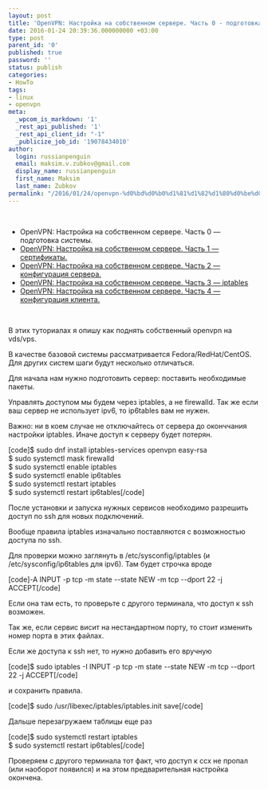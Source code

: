 ```yaml
---
layout: post
title: 'OpenVPN: Настройка на собственном сервере. Часть 0 - подготовка системы.'
date: 2016-01-24 20:39:36.000000000 +03:00
type: post
parent_id: '0'
published: true
password: ''
status: publish
categories:
- HowTo
tags:
- linux
- openvpn
meta:
  _wpcom_is_markdown: '1'
  _rest_api_published: '1'
  _rest_api_client_id: "-1"
  _publicize_job_id: '19078434010'
author:
  login: russianpenguin
  email: maksim.v.zubkov@gmail.com
  display_name: russianpenguin
  first_name: Maksim
  last_name: Zubkov
permalink: "/2016/01/24/openvpn-%d0%bd%d0%b0%d1%81%d1%82%d1%80%d0%be%d0%b9%d0%ba%d0%b0-%d0%bd%d0%b0-%d1%81%d0%be%d0%b1%d1%81%d1%82%d0%b2%d0%b5%d0%bd%d0%bd%d0%be%d0%bc-%d1%81%d0%b5%d1%80%d0%b2%d0%b5%d1%80%d0%b5-%d1%87%d0%b0/"
---
```

&nbsp;

- OpenVPN: Настройка на собственном сервере. Часть 0 — подготовка системы.
- [OpenVPN: Настройка на собственном сервере. Часть 1 — сертификаты.](http://russianpenguin.ru/2016/01/25/openvpn-%d0%bd%d0%b0%d1%81%d1%82%d1%80%d0%be%d0%b9%d0%ba%d0%b0-%d0%bd%d0%b0-%d1%81%d0%be%d0%b1%d1%81%d1%82%d0%b2%d0%b5%d0%bd%d0%bd%d0%be%d0%bc-%d1%81%d0%b5%d1%80%d0%b2%d0%b5%d1%80%d0%b5-%d1%87%d0%b0-2/)
- [OpenVPN: Настройка на собственном сервере. Часть 2 — конфигурация сервера.](http://russianpenguin.ru/2016/01/26/openvpn-%d0%bd%d0%b0%d1%81%d1%82%d1%80%d0%be%d0%b9%d0%ba%d0%b0-%d0%bd%d0%b0-%d1%81%d0%be%d0%b1%d1%81%d1%82%d0%b2%d0%b5%d0%bd%d0%bd%d0%be%d0%bc-%d1%81%d0%b5%d1%80%d0%b2%d0%b5%d1%80%d0%b5-%d1%87%d0%b0-3/)
- [OpenVPN: Настройка на собственном сервере. Часть 3 — iptables](http://russianpenguin.ru/2016/01/27/openvpn-%d0%bd%d0%b0%d1%81%d1%82%d1%80%d0%be%d0%b9%d0%ba%d0%b0-%d0%bd%d0%b0-%d1%81%d0%be%d0%b1%d1%81%d1%82%d0%b2%d0%b5%d0%bd%d0%bd%d0%be%d0%bc-%d1%81%d0%b5%d1%80%d0%b2%d0%b5%d1%80%d0%b5-%d1%87%d0%b0-4/)
- [OpenVPN: Настройка на собственном сервере. Часть 4 — конфигурация клиента.](http://russianpenguin.ru/2016/01/28/openvpn-%d0%bd%d0%b0%d1%81%d1%82%d1%80%d0%be%d0%b9%d0%ba%d0%b0-%d0%bd%d0%b0-%d1%81%d0%be%d0%b1%d1%81%d1%82%d0%b2%d0%b5%d0%bd%d0%bd%d0%be%d0%bc-%d1%81%d0%b5%d1%80%d0%b2%d0%b5%d1%80%d0%b5-%d1%87%d0%b0-5/)

&nbsp;

В этих туториалах я опишу как поднять собственный openvpn на vds/vps.

В качестве базовой системы рассматривается Fedora/RedHat/CentOS. Для других систем шаги будут несколько отличаться.

Для начала нам нужно подготовить сервер: поставить необходимые пакеты.

Управлять доступом мы будем через iptables, а не firewalld. Так же если ваш сервер не использует ipv6, то ip6tables вам не нужен.

Важно: ни в коем случае не отключайтесь от сервера до оконччания настройки iptables. Иначе доступ к серверу будет потерян.

[code]$ sudo dnf install iptables-services openvpn easy-rsa  
$ sudo systemctl mask firewalld  
$ sudo systemctl enable iptables  
$ sudo systemctl enable ip6tables  
$ sudo systemctl restart iptables  
$ sudo systemctl restart ip6tables[/code]

После установки и запуска нужных сервисов необходимо разрешить доступ по ssh для новых подключений.

Вообще правила iptables изначально поставляются с возможностью доступа по ssh.

Для проверки можно заглянуть в /etc/sysconfig/iptables (и /etc/sysconfig/ip6tables для ipv6). Там будет строчка вроде

[code]-A INPUT -p tcp -m state --state NEW -m tcp --dport 22 -j ACCEPT[/code]

Если она там есть, то проверьте с другого терминала, что доступ к ssh возможен.

Так же, если сервис висит на нестандартном порту, то стоит изменить номер порта в этих файлах.

Если же доступа к ssh нет, то нужно добавить его вручную

[code]$ sudo iptables -I INPUT -p tcp -m state --state NEW -m tcp --dport 22 -j ACCEPT[/code]

и сохранить правила.

[code]$ sudo /usr/libexec/iptables/iptables.init save[/code]

Дальше перезагружаем таблицы еще раз

[code]$ sudo systemctl restart iptables  
$ sudo systemctl restart ip6tables[/code]

Проверяем с другого терминала тот факт, что доступ к ссх не пропал (или наоборот появился) и на этом предварительная настройка окончена.

